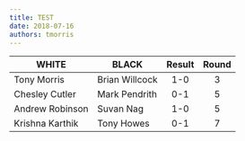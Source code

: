 ```yaml
---
title: TEST
date: 2018-07-16
authors: tmorris
---
```


| WHITE           | BLACK           | Result      |Round |
| --------------- | --------------- | :---------: |:------:
| Tony Morris     | Brian Willcock  | 1-0         |3     |
| Chesley Cutler  | Mark Pendrith   | 0-1         |5     |
| Andrew Robinson | Suvan Nag       | 1-0         |5     |
| Krishna Karthik | Tony Howes      | 0-1         |7     |

